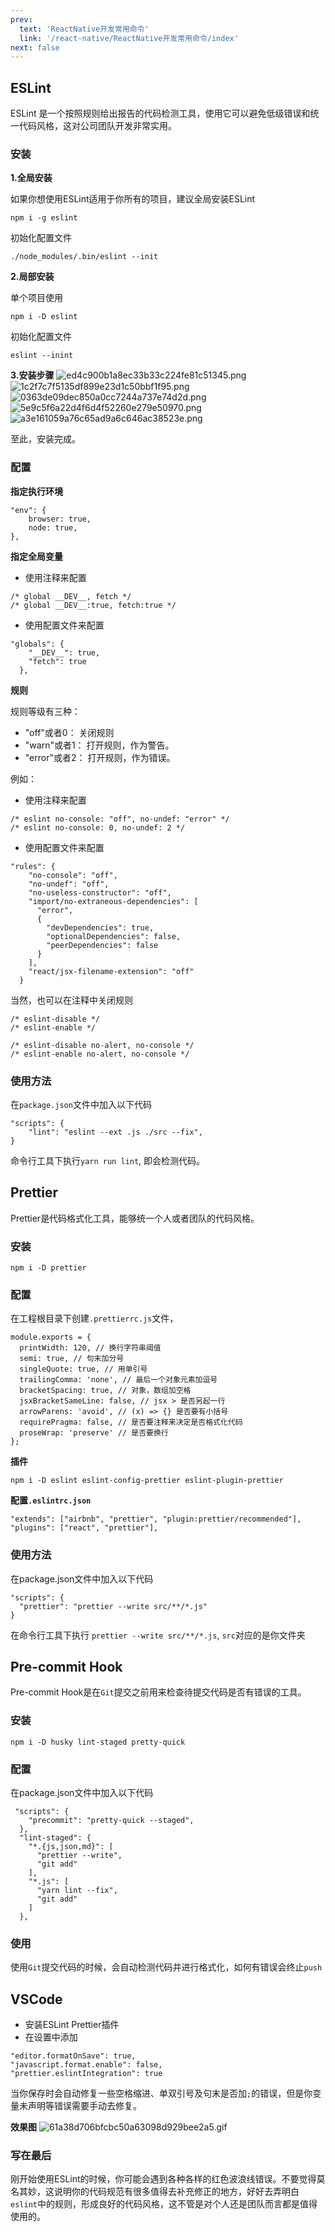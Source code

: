 ```yaml
---
prev: 
  text: 'ReactNative开发常用命令'
  link: '/react-native/ReactNative开发常用命令/index'
next: false
---
```

## ESLint

ESLint 是一个按照规则给出报告的代码检测工具，使用它可以避免低级错误和统一代码风格，这对公司团队开发非常实用。

### 安装
**1.全局安装**

如果你想使用ESLint适用于你所有的项目，建议全局安装ESLint

`npm i -g eslint`

初始化配置文件

`./node_modules/.bin/eslint --init`
	
**2.局部安装**

单个项目使用

`npm i -D eslint`
	
初始化配置文件

`eslint --inint`

**3.安装步骤**
![ed4c900b1a8ec33b33c224fe81c51345.png](ed4c900b1a8ec33b33c224fe81c51345.png)
![1c2f7c7f5135df899e23d1c50bbf1f95.png](1c2f7c7f5135df899e23d1c50bbf1f95.png)
![0363de09dec850a0cc7244a737e74d2d.png](0363de09dec850a0cc7244a737e74d2d.png)
![5e9c5f6a22d4f6d4f52260e279e50970.png](5e9c5f6a22d4f6d4f52260e279e50970.png)
![a3e161059a76c65ad9a6c646ac38523e.png](a3e161059a76c65ad9a6c646ac38523e.png)

至此，安装完成。

### 配置
**指定执行环境**

```
"env": {
	browser: true,
	node: true,
},
```
**指定全局变量**

* 使用注释来配置

```
/* global __DEV__, fetch */
/* global __DEV__:true, fetch:true */
```
* 使用配置文件来配置

```
"globals": {
    "__DEV__": true,
    "fetch": true
  },
```

**规则**

规则等级有三种：

* "off"或者0： 关闭规则 
* "warn"或者1： 打开规则，作为警告。
* "error"或者2： 打开规则，作为错误。

例如：

* 使用注释来配置

```
/* eslint no-console: "off", no-undef: "error" */
/* eslint no-console: 0, no-undef: 2 */
```

* 使用配置文件来配置

```
"rules": {
    "no-console": "off",
    "no-undef": "off",
    "no-useless-constructor": "off",
    "import/no-extraneous-dependencies": [
      "error",
      {
        "devDependencies": true,
        "optionalDependencies": false,
        "peerDependencies": false
      }
    ],
    "react/jsx-filename-extension": "off"
  }
```

当然，也可以在注释中关闭规则 

```
/* eslint-disable */
/* eslint-enable */

/* eslint-disable no-alert, no-console */
/* eslint-enable no-alert, no-console */
```

### 使用方法
在`package.json`文件中加入以下代码

```
"scripts": {
    "lint": "eslint --ext .js ./src --fix",
}
```
命令行工具下执行`yarn run lint`, 即会检测代码。

## Prettier
Prettier是代码格式化工具，能够统一个人或者团队的代码风格。

### 安装
`npm i -D prettier`

### 配置

在工程根目录下创建`.prettierrc.js`文件，
```
module.exports = {
  printWidth: 120, // 换行字符串阈值
  semi: true, // 句末加分号
  singleQuote: true, // 用单引号
  trailingComma: 'none', // 最后一个对象元素加逗号
  bracketSpacing: true, // 对象，数组加空格
  jsxBracketSameLine: false, // jsx > 是否另起一行
  arrowParens: 'avoid', // (x) => {} 是否要有小括号
  requirePragma: false, // 是否要注释来决定是否格式化代码
  proseWrap: 'preserve' // 是否要换行
};
```

**插件**

`npm i -D eslint eslint-config-prettier eslint-plugin-prettier`

**配置`.eslintrc.json`**

```
"extends": ["airbnb", "prettier", "plugin:prettier/recommended"],
"plugins": ["react", "prettier"],
```

### 使用方法
在package.json文件中加入以下代码

```
"scripts": {
  "prettier": "prettier --write src/**/*.js"
}
```

在命令行工具下执行 `prettier --write src/**/*.js`, `src`对应的是你文件夹



## Pre-commit Hook

Pre-commit Hook是在`Git`提交之前用来检查待提交代码是否有错误的工具。

### 安装
`npm i -D husky lint-staged pretty-quick`

### 配置
在package.json文件中加入以下代码

```
 "scripts": {
    "precommit": "pretty-quick --staged",
  },
  "lint-staged": {
    "*.{js,json,md}": [
      "prettier --write",
      "git add"
    ],
    "*.js": [
      "yarn lint --fix",
      "git add"
    ]
  },
```

### 使用

使用`Git`提交代码的时候，会自动检测代码并进行格式化，如何有错误会终止`push`


## VSCode

* 安装ESLint Prettier插件
* 在设置中添加

```
"editor.formatOnSave": true,
"javascript.format.enable": false,
"prettier.eslintIntegration": true
```

当你保存时会自动修复一些空格缩进、单双引号及句末是否加`;`的错误，但是你变量未声明等错误需要手动去修复。

**效果图**
![61a38d706bfcbc50a63098d929bee2a5.gif](61a38d706bfcbc50a63098d929bee2a5.gif)

### 写在最后
刚开始使用ESLint的时候，你可能会遇到各种各样的红色波浪线错误。不要觉得莫名其妙，这说明你的代码规范有很多值得去补充修正的地方，好好去弄明白`eslint`中的规则，形成良好的代码风格，这不管是对个人还是团队而言都是值得使用的。

